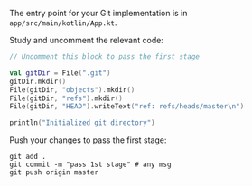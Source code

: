 The entry point for your Git implementation is in `app/src/main/kotlin/App.kt`.

Study and uncomment the relevant code: 

```kotlin
// Uncomment this block to pass the first stage

val gitDir = File(".git")
gitDir.mkdir()
File(gitDir, "objects").mkdir()
File(gitDir, "refs").mkdir()
File(gitDir, "HEAD").writeText("ref: refs/heads/master\n")

println("Initialized git directory")
```

Push your changes to pass the first stage:

```
git add .
git commit -m "pass 1st stage" # any msg
git push origin master
```
